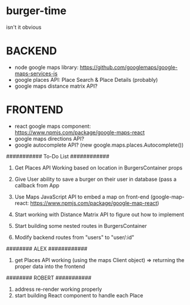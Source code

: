 # burger-time
isn't it obvious


# BACKEND
- node google maps library: https://github.com/googlemaps/google-maps-services-js
- google places API: Place Search & Place Details (probably)
- google maps distance matrix API?


# FRONTEND

- react google maps component: https://www.npmjs.com/package/google-maps-react
- google maps directions API?
- google autocomplete API? (new google.maps.places.Autocomplete())




########### To-Do List ############

1. Get Places API Working based on location in BurgersContainer props

2. Give User ability to save a burger on their user in database (pass a callback from App

3. Use Maps JavaScript API to embed a map on front-end (google-map-react: https://www.npmjs.com/package/google-map-react)

4. Start working with Distance Matrix API to figure out how to implement

5. Start building some nested routes in BurgersContainer

6. Modify backend routes from "users" to "user/:id"


######## ALEX ############
1. get Places API working (using the maps Client object) => returning the proper data into the frontend


######## ROBERT ###########
1. address re-render working properly
2. start building React component to handle each Place